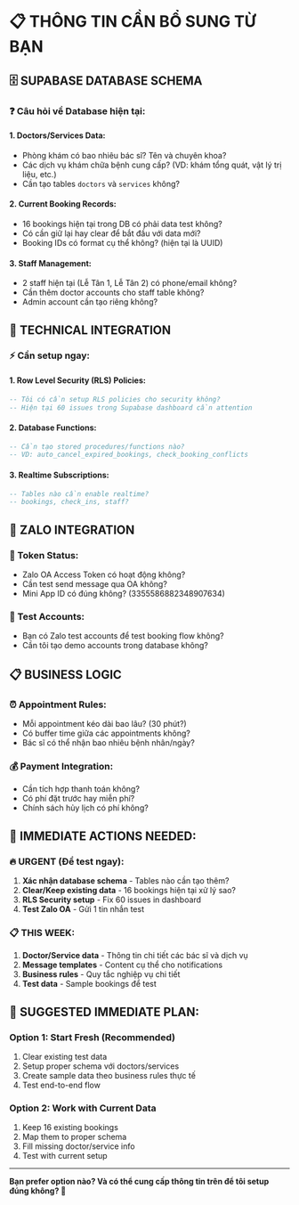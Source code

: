 # 📋 THÔNG TIN CẦN BỔ SUNG TỪ BẠN

## 🗄️ **SUPABASE DATABASE SCHEMA**

### **❓ Câu hỏi về Database hiện tại:**

#### 1. **Doctors/Services Data:**
- Phòng khám có bao nhiêu bác sĩ? Tên và chuyên khoa?
- Các dịch vụ khám chữa bệnh cung cấp? (VD: khám tổng quát, vật lý trị liệu, etc.)
- Cần tạo tables `doctors` và `services` không?

#### 2. **Current Booking Records:**
- 16 bookings hiện tại trong DB có phải data test không?
- Có cần giữ lại hay clear để bắt đầu với data mới?
- Booking IDs có format cụ thể không? (hiện tại là UUID)

#### 3. **Staff Management:**
- 2 staff hiện tại (Lễ Tân 1, Lễ Tân 2) có phone/email không?
- Cần thêm doctor accounts cho staff table không?
- Admin account cần tạo riêng không?

## 🔧 **TECHNICAL INTEGRATION**

### **⚡ Cần setup ngay:**

#### 1. **Row Level Security (RLS) Policies:**
```sql
-- Tôi có cần setup RLS policies cho security không?
-- Hiện tại 60 issues trong Supabase dashboard cần attention
```

#### 2. **Database Functions:**
```sql
-- Cần tạo stored procedures/functions nào?
-- VD: auto_cancel_expired_bookings, check_booking_conflicts
```

#### 3. **Realtime Subscriptions:**
```sql  
-- Tables nào cần enable realtime?
-- bookings, check_ins, staff?
```

## 📱 **ZALO INTEGRATION**

### **🔑 Token Status:**
- Zalo OA Access Token có hoạt động không?
- Cần test send message qua OA không?
- Mini App ID có đúng không? (3355586882348907634)

### **🧪 Test Accounts:**
- Bạn có Zalo test accounts để test booking flow không?
- Cần tôi tạo demo accounts trong database không?

## 📋 **BUSINESS LOGIC**

### **⏰ Appointment Rules:**
- Mỗi appointment kéo dài bao lâu? (30 phút?)
- Có buffer time giữa các appointments không?
- Bác sĩ có thể nhận bao nhiêu bệnh nhân/ngày?

### **💰 Payment Integration:**
- Cần tích hợp thanh toán không?
- Có phí đặt trước hay miễn phí?
- Chính sách hủy lịch có phí không?

## 🎯 **IMMEDIATE ACTIONS NEEDED:**

### **🔥 URGENT (Để test ngay):**
1. **Xác nhận database schema** - Tables nào cần tạo thêm?
2. **Clear/Keep existing data** - 16 bookings hiện tại xử lý sao?
3. **RLS Security setup** - Fix 60 issues in dashboard
4. **Test Zalo OA** - Gửi 1 tin nhắn test

### **📋 THIS WEEK:**
1. **Doctor/Service data** - Thông tin chi tiết các bác sĩ và dịch vụ
2. **Message templates** - Content cụ thể cho notifications
3. **Business rules** - Quy tắc nghiệp vụ chi tiết
4. **Test data** - Sample bookings để test

## 🚀 **SUGGESTED IMMEDIATE PLAN:**

### **Option 1: Start Fresh (Recommended)**
1. Clear existing test data  
2. Setup proper schema với doctors/services
3. Create sample data theo business rules thực tế
4. Test end-to-end flow

### **Option 2: Work with Current Data**
1. Keep 16 existing bookings
2. Map them to proper schema
3. Fill missing doctor/service info
4. Test with current setup

---

**Bạn prefer option nào? Và có thể cung cấp thông tin trên để tôi setup đúng không? 🤔**
